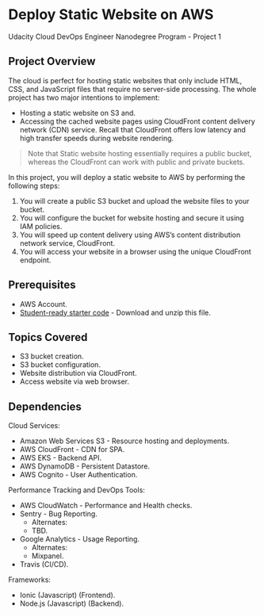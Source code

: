 # Deploy Static Website on AWS
Udacity Cloud DevOps Engineer Nanodegree Program - Project 1

## Project Overview
The cloud is perfect for hosting static websites that only include HTML, CSS, and JavaScript files that require no server-side processing. The whole project has two major intentions to implement:

  - Hosting a static website on S3 and.
  - Accessing the cached website pages using CloudFront content delivery network (CDN) service. Recall that CloudFront offers low latency and high transfer speeds during website rendering.

> Note that Static website hosting essentially requires a public bucket, whereas the CloudFront can work with public and private buckets.

In this project, you will deploy a static website to AWS by performing the following steps:

  1. You will create a public S3 bucket and upload the website files to your bucket.
  2. You will configure the bucket for website hosting and secure it using IAM policies.
  3. You will speed up content delivery using AWS’s content distribution network service, CloudFront.
  4. You will access your website in a browser using the unique CloudFront endpoint.


## Prerequisites
  - AWS Account.
  - [Student-ready starter code](https://drive.google.com/open?id=15vQ7-utH7wBJzdAX3eDmO9ls35J5_sEQ) - Download and unzip this file.


## Topics Covered
  - S3 bucket creation.
  - S3 bucket configuration.
  - Website distribution via CloudFront.
  - Access website via web browser.


## Dependencies
Cloud Services:
  - Amazon Web Services S3 - Resource hosting and deployments.
  - AWS CloudFront - CDN for SPA.
  - AWS EKS - Backend API.
  - AWS DynamoDB - Persistent Datastore.
  - AWS Cognito - User Authentication.

Performance Tracking and DevOps Tools:
  - AWS CloudWatch - Performance and Health checks.
  - Sentry - Bug Reporting.
    - Alternates:
    - TBD.
  - Google Analytics - Usage Reporting.
    - Alternates:
    - Mixpanel.
  - Travis (CI/CD).

Frameworks:
  - Ionic (Javascript) (Frontend).
  - Node.js (Javascript) (Backend).